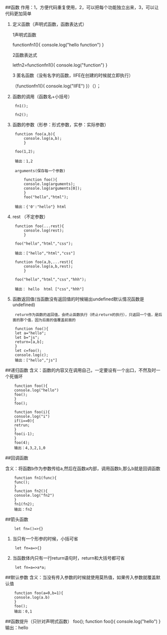 ##函数
作用：1，方便代码重复使用，2，可以把每个功能独立出来，3，可以让代码更加简单 

1. 定义函数（声明式函数，函数表达式）

	1声明式函数
	
	functionfn1(){
		console.log("hello function")
		}

	2函数表达式
	
	letfn2=functionfn1(){
		console.log("function")
		}

	3 匿名函数（没有名字的函数，IIFE在创建的时候就立即执行）
	
	（functionfn1(){
		console.log("IIFE")
		}）（）；
2. 函数的调用（函数名+小括号）

		fn1();

		fn2();
3. 函数的参数（形参：形式参数，实参：实际参数）


		function foo(a,b){
			console.log(a,b);
			}
	
		foo(1,2);
	
		输出：1,2

		arguments(保存每一个参数)

			function foo(){
			console.log(arguments);
			console.log(arguments[0]);
			}
			foo("hello","html");
	
		输出：{'0':"hello"} html
4. rest （不定参数）
		
		function foo(...rest){
			console.log(rest);
			}

		foo("hello","html","css");

		输出：["hello","html","css"]

		function foo(a,b,...rest){
			console.log(a,b,rest);
			}

		foo("hello","html","css","hhh");

		输出： hello  html ["css","hhh"]
		
5. 函数返回值(当函数没有返回值的时候输出undefined默认情况函数是undefined)

		return作为函数的返回值，会终止函数执行（终止return的执行），只返回一个值，是后面的那个值，因为后面的值覆盖前面的

		function foo(){
		let a="hello";
		let b="js";
		return=[a,b];
		}
		let c=foo();
		console.log(c);
		输出：["hello","js"]
##递归函数
含义：函数的内容又在调用自己，一定要设有一个出口，不然及时一个死循环

		function foo(){
		console.log("hello")
		foo();
		}
		foo();

		function foo(i){
		console.log("i")
		if(i==0){
		retrun;
		}
		foo(i-1);
		}
		foo(4);
		输出：4,3,2,1,0
		
##回调函数

含义：将函数b作为参数传给a,然后在函数a内部，调用函数b,那么b就是回调函数

		function fn1(func){
		func();
		}
		function fn2(){
		console.log("fn2")
		}
		fn1(fn2);
		输出：fn2
##箭头函数

		let fn=()=>{}
1. 当只有一个形参的时候，小括可省

		let fn=a=>{}
2. 当函数体内只有一行return语句时，return和大括号都可省
 
		let fn=a=>a*a;
##默认参数
含义：当没有传入参数的时候就使用莫热值，如果传入参数就覆盖默认值

		function foo(a=0,b=1){
		console.log(a.b)
		}
		foo();
		输出：0,1
##函数提升（只针对声明式函数）
		foo();
		function foo(){
		console.log("hello")
		}
		输出：hello